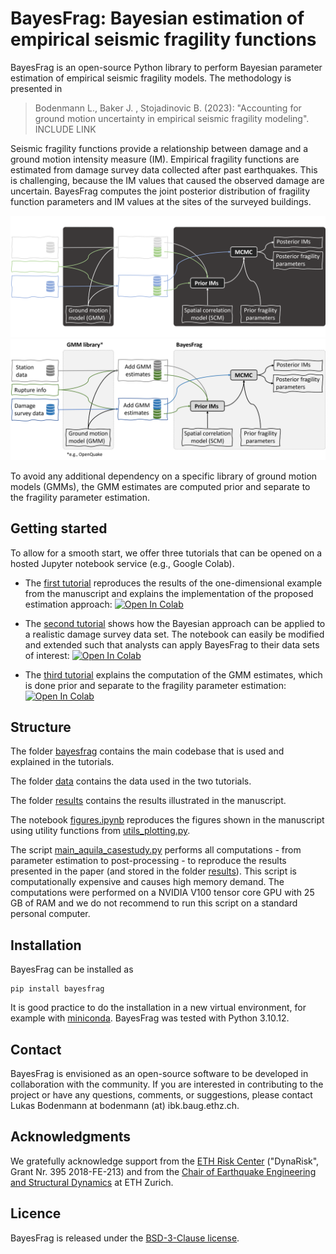 # BayesFrag: Bayesian estimation of empirical seismic fragility functions

<!---
[![DOI](https://zenodo.org/badge/542139247.svg)](https://zenodo.org/badge/latestdoi/542139247)
-->

BayesFrag is an open-source Python library to perform Bayesian parameter estimation of empirical seismic fragility models. The methodology is presented in

> Bodenmann L., Baker J. , Stojadinovic B. (2023): "Accounting for ground motion uncertainty in empirical seismic fragility modeling". INCLUDE LINK

Seismic fragility functions provide a relationship between damage and a ground motion intensity measure (IM). Empirical fragility functions are estimated from damage survey data collected after past earthquakes. This is challenging, because the IM values that caused the observed damage are uncertain. BayesFrag computes the joint posterior distribution of fragility function parameters and IM values at the sites of the surveyed buildings. 

![schema](https://github.com/bodlukas/BayesFrag/blob/fff6196f53253e8c1c51cde3f34c9ad39bda1e86/data/bayesfrag_schema_dark.png#gh-dark-mode-only)
![schema](https://github.com/bodlukas/BayesFrag/blob/fff6196f53253e8c1c51cde3f34c9ad39bda1e86/data/bayesfrag_schema_white.png#gh-light-mode-only)

To avoid any additional dependency on a specific library of ground motion models (GMMs), the GMM estimates are computed prior and separate to the fragility parameter estimation.

## Getting started

To allow for a smooth start, we offer three tutorials that can be opened on a hosted Jupyter notebook service (e.g., Google Colab).  

- The [first tutorial](Tutorial1.ipynb) reproduces the results of the one-dimensional example from the manuscript and explains the implementation of the proposed estimation approach: <a target="_blank" href="https://colab.research.google.com/github/bodlukas/BayesFrag/blob/main/Tutorial1.ipynb">
  <img src="https://colab.research.google.com/assets/colab-badge.svg" alt="Open In Colab" height="15"/>
</a>

- The [second tutorial](Tutorial2.ipynb) shows how the Bayesian approach can be applied to a realistic damage survey data set. The notebook can easily be modified and extended such that analysts can apply BayesFrag to their data sets of interest: <a target="_blank" href="https://colab.research.google.com/github/bodlukas/BayesFrag/blob/main/Tutorial2.ipynb">
  <img src="https://colab.research.google.com/assets/colab-badge.svg" alt="Open In Colab" height="15"/>
</a>

- The [third tutorial](Tutorial3.ipynb) explains the computation of the GMM estimates, which is done prior and separate to the fragility parameter estimation: <a target="_blank" href="https://colab.research.google.com/github/bodlukas/BayesFrag/blob/main/Tutorial3.ipynb">
  <img src="https://colab.research.google.com/assets/colab-badge.svg" alt="Open In Colab" height="15"/>
</a>

## Structure

The folder [bayesfrag](bayesfrag/) contains the main codebase that is used and explained in the tutorials.

The folder [data](data/) contains the data used in the two tutorials.

The folder [results](results/) contains the results illustrated in the manuscript.

The notebook [figures.ipynb](figures.ipynb) reproduces the figures shown in the manuscript using utility functions from [utils_plotting.py](utils_plotting.py).

The script [main_aquila_casestudy.py](main_aquila_casestudy.py) performs all computations - from parameter estimation to post-processing - to reproduce the results presented in the paper (and stored in the folder [results](results/)). This script is computationally expensive and causes high memory demand. The computations were performed on a NVIDIA V100 tensor core GPU with 25 GB of RAM and we do not recommend to run this script on a standard personal computer.

## Installation

BayesFrag can be installed as 
```
pip install bayesfrag
```
It is good practice to do the installation in a new virtual environment, for example with [miniconda](https://docs.conda.io/en/latest/miniconda.html). BayesFrag was tested with Python 3.10.12.

## Contact
BayesFrag is envisioned as an open-source software to be developed in collaboration with the community. If you are interested in contributing to the project or have any questions, comments, or suggestions, please contact Lukas Bodenmann at bodenmann (at) ibk.baug.ethz.ch.

## Acknowledgments
We gratefully acknowledge support from the [ETH Risk Center](https://riskcenter.ethz.ch/) ("DynaRisk", Grant Nr. 395 2018-FE-213) and from the [Chair of Earthquake Engineering and Structural Dynamics](https://stojadinovic.ibk.ethz.ch/) at ETH Zurich.

## Licence
BayesFrag is released under the [BSD-3-Clause license](LICENSE).
